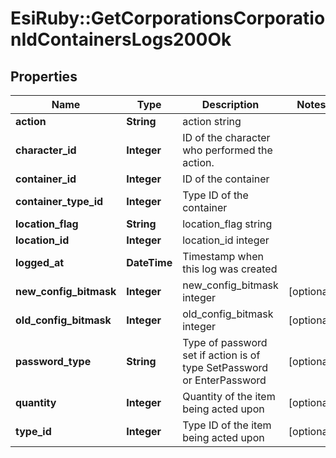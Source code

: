 # EsiRuby::GetCorporationsCorporationIdContainersLogs200Ok

## Properties
Name | Type | Description | Notes
------------ | ------------- | ------------- | -------------
**action** | **String** | action string | 
**character_id** | **Integer** | ID of the character who performed the action. | 
**container_id** | **Integer** | ID of the container | 
**container_type_id** | **Integer** | Type ID of the container | 
**location_flag** | **String** | location_flag string | 
**location_id** | **Integer** | location_id integer | 
**logged_at** | **DateTime** | Timestamp when this log was created | 
**new_config_bitmask** | **Integer** | new_config_bitmask integer | [optional] 
**old_config_bitmask** | **Integer** | old_config_bitmask integer | [optional] 
**password_type** | **String** | Type of password set if action is of type SetPassword or EnterPassword | [optional] 
**quantity** | **Integer** | Quantity of the item being acted upon | [optional] 
**type_id** | **Integer** | Type ID of the item being acted upon | [optional] 


